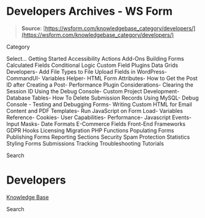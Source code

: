 # Developers Archives - WS Form

> **Source**: [https://wsform.com/knowledgebase_category/developers/](https://wsform.com/knowledgebase_category/developers/)


Category

Select...
 Getting Started Accessibility Actions Add-Ons Building Forms Calculated Fields Conditional Logic Custom Field Plugins Data Grids Developers- Add File Types to File Upload Fields in WordPress- CommandUI- Variables Helper- HTML Form Attributes- How to Get the Post ID after Creating a Post- Performance Plugin Considerations- Clearing the Session ID Using the Debug Console- Custom Project Development- Database Tables- How To Delete Submission Records Using MySQL- Debug Console - Testing and Debugging Forms- Writing Custom HTML for Email Content and PDF Templates- Run JavaScript on Form Load- Variables Reference- Cookies- User Capabilities- Performance- Javascript Events- Input Masks- Date Formats E-Commerce Fields Front-End Frameworks GDPR Hooks Licensing Migration PHP Functions Populating Forms Publishing Forms Reporting Sections Security Spam Protection Statistics Styling Forms Submissions Tracking Troubleshooting Tutorials

Search

# Developers

 

[Knowledge Base](https://wsform.com/knowledgebase/)

Search

